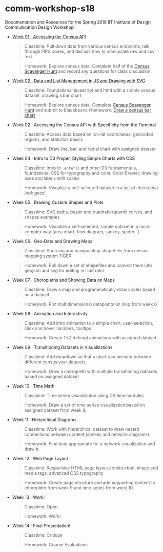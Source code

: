# comm-workshop-s18
Documentation and Resources for the Spring 2018 IIT Institute of Design Communication Design Workshop

- [Week 01 · Accessing the Census API](week01/readme.md) 	
	> Classtime: Pull down data from various census endpoints, talk through FIPS codes, and discuss how to manipulate raw and csv text.
	
	> Homework: Explore census data. Complete half of the [Census Scavenger Hunt](week01/scavhunt.md) and record any questions for class discussion.

- [Week 02 · Data and List Management in JS and Drawing with SVG](week02/readme.md)
	> Classtime: Foundational javascript and html with a simple census dataset, drawing a bar chart

	> Homework: Explore census data. Complete [Census Scavenger Hunt](week01/scavhunt.md) and submit to Blackboard.
	> Homework: [Draw a census bar chart](week02/homework.md) 

- Week 02 · Accessing the Census API with Specificity from the Terminal
	> Classtime: Access data based on lon-lat coordinates, geocoded regions, and statistics basics
	
	> Homework: Draw line, bar, and radial chart with assigned dataset

- Week 04 · Intro to D3 Proper, Styling Simple Charts with CSS
	> Classtime: Intro to `.enter()` and other D3 fundamentals, foundational CSS for typography and color, Color Brewer, drawing axes and labels with scales
	
	> Homework: Visualize a self-selected dataset in a set of charts that *look good*

- Week 05 · Drawing Custom Shapes and Plots
	> Classtime: SVG paths, bezier and quadratic/quartic curves, and shapes examples
	
	> Homework: Visualize a self-selected, simple dataset in a more complex way (area chart, flow diagram, sankey, spider...)

- Week 06 · Geo-Data and Drawing Maps
	> Classtime: Sourcing and manipulating shapefiles from census mapping system TIGER. 
	
	> Homework: Pull down a set of shapefiles and convert them into geojson and svg for editing in Illustrator

- Week 07 · Choropleths and Showing Data on Maps
	> Classtime: Draw a map and programmatically draw circles based on a dataset.  
	
	> Homework: Plot multidimensional datapoints on map from week 6

- Week 08 · Animation and Interactivity
	> Classtime: Add intro animation to a simple chart, user-selection, click and hover handlers, tooltips
	
	> Homework: Create T+Z defined animations with assigned dataset 

- Week 09 · Transitioning Datasets in Visualizations
	> Classtime: Add dropdown so that a chart can animate between different census year datasets
	
	> Homework: Draw a choropleth with multiple transitioning datasets based on assigned dataset 

- Week 10 · Time Math
	> Classtime: Time series visualization using D3 time modules
	
	> Homework: Draw a set of time series visualization based on assigned dataset from week 9.

- Week 11 · Hierarchical Diagrams
	> Classtime: Work with hierarchical dataset to draw nested connections between content (sankey and network diagrams)
	
	> Homework: Find data appropriate for a network visualization and draw it.

- Week 12 · Web Page Layout
	> Classtime: Responsive HTML page layout construction, image and media tags, advanced CSS typography
	
	> Homework: Create page structure and add supporting content to choropleth from week 9 and time series from week 10.

- Week 13 · Work!
	> Classtime: Open
	
	> Homework: Work!

- Week 14 · Final Presentation!
	> Classtime: Critique
	
	> Homework: Course Evaluations
